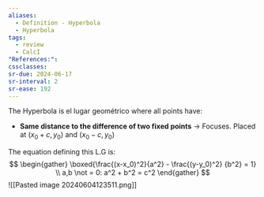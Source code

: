 ```yaml
---
aliases:
  - Definition - Hyperbola
  - Hyperbola
tags:
  - review
  - CalcI
"References:": 
cssclasses:
sr-due: 2024-06-17
sr-interval: 2
sr-ease: 192
---
```

The Hyperbola is el lugar geométrico where all points have:
+ **Same distance to the difference of two fixed points** → Focuses. 
  Placed at ($x_0 + c,y_0$) and ($x_0 - c,y_0$)

The equation defining this L.G is: 
$$
\begin{gather}
\boxed{\frac{(x-x_0)^2}{a^2} - \frac{(y-y_0)^2}
{b^2} = 1} \\
a,b \not = 0: a^2 + b^2 = c^2
\end{gather}
$$
![[Pasted image 20240604123511.png]]
